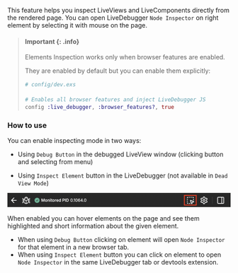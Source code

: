 This feature helps you inspect LiveViews and LiveComponents directly from the rendered page.
You can open LiveDebugger `Node Inspector` on right element by selecting it with mouse on the page.

> #### Important {: .info}
>
> Elements Inspection works only when browser features are enabled.
>
> They are enabled by default but you can enable them explicitly:
>
> ```elixir
> # config/dev.exs
>
> # Enables all browser features and inject LiveDebugger JS
> config :live_debugger, :browser_features?, true
> ```

### How to use

You can enable inspecting mode in two ways:

- Using `Debug Button` in the debugged LiveView window (clicking button and selecting from menu)

- Using `Inspect Element` button in the LiveDebugger (not available in `Dead View Mode`)

![Inspect Element Button](images/inspect_element_button.png)

When enabled you can hover elements on the page and see them highlighted and short information about the given element.

- When using `Debug Button` clicking on element will open `Node Inspector` for that element in a new browser tab.
- When using `Inspect Element` button you can click on element to open `Node Inspector` in the same LiveDebugger tab or devtools extension.
